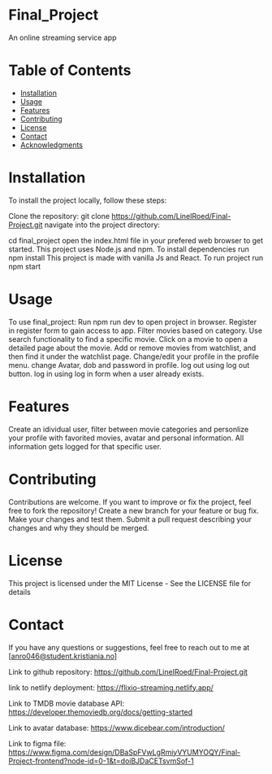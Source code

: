 # Final_Project
An online streaming service app

# Table of Contents
- [Installation](#installation)
- [Usage](#usage)
- [Features](#features)
- [Contributing](#contributing)
- [License](#license)
- [Contact](#contact)
- [Acknowledgments](#acknowledgments)

# Installation
To install the project locally, follow these steps:

Clone the repository:
git clone https://github.com/LineIRoed/Final-Project.git
navigate into the project directory:

cd final_project
open the index.html file in your prefered web browser to get started.
This project uses Node.js and npm.
To install dependencies run npm install
This project is made with vanilla Js and React.
To run project run npm start

# Usage
To use final_project:
Run npm run dev to open project in browser.
Register in register form to gain access to app.
Filter movies based on category.
Use search functionality to find a specific movie.
Click on a movie to open a detailed page about the movie.
Add or remove movies from watchlist, and then find it under the watchlist page.
Change/edit your profile in the profile menu.
change Avatar, dob and password in profile.
log out using log out button.
log in using log in form when a user already exists.

# Features
Create an idividual user, filter between movie categories and personlize your profile with favorited movies, avatar and personal information. All information gets logged for that specific user.

# Contributing
Contributions are welcome. If you want to improve or fix the project, feel free to fork the repository!
Create a new branch for your feature or bug fix.
Make your changes and test them.
Submit a pull request describing your changes and why they should be merged.

# License
This project is licensed under the MIT License - See the LICENSE file for details

<!-- This project is not licensed -->

# Contact
If you have any questions or suggestions, feel free to reach out to me at [anro046@student.kristiania.no]


Link to github repository: https://github.com/LineIRoed/Final-Project.git

link to netlify deployment: https://flixio-streaming.netlify.app/

Link to TMDB movie database API: https://developer.themoviedb.org/docs/getting-started

Link to avatar database: https://www.dicebear.com/introduction/

Link to figma file: https://www.figma.com/design/DBaSpFVwLgRmiyVYUMYOQY/Final-Project-frontend?node-id=0-1&t=doiBJDaCETsvmSof-1


